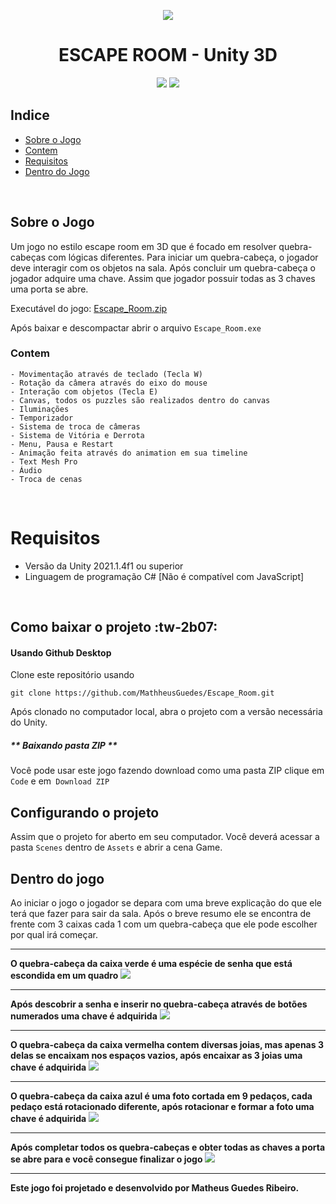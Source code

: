 <p align="center"><img src="https://i.ibb.co/HBt6XFt/Captura-de-tela-2021-04-30-010113.png" />
<h1 align="center">ESCAPE ROOM - Unity 3D</h1>
<p align="center">
  <img src="https://img.shields.io/badge/-Unity-000000?style=flat-square&logo=unity&logoColor=white" />
  <img src="https://img.shields.io/badge/-CSharp-239120?style=flat-square&logo=c-sharp&logoColor=white" />
</p>

## Indice
- [Sobre o Jogo](#Sobre-o-Jogo)
- [Contem](#Contem)
- [Requisitos](#Requisitos)
- [Dentro do Jogo](#Dentro-do-jogo)

<br>

## Sobre o Jogo

Um jogo no estilo escape room em 3D que é focado em resolver quebra-cabeças com lógicas diferentes.
Para iniciar um quebra-cabeça, o jogador deve interagir com os objetos na sala.
Após concluir um quebra-cabeça o jogador adquire uma chave.
Assim que jogador possuir todas as 3 chaves uma porta se abre.

Executável do jogo: [Escape_Room.zip](https://drive.google.com/file/d/1bz5TJd3nfxYNujGX3yvGKoCnR9o-yKBl/view?usp=sharing "Escape_Room.zip")

Após baixar e descompactar abrir o arquivo `Escape_Room.exe`



### Contem 
    - Movimentação através de teclado (Tecla W)
    - Rotação da câmera através do eixo do mouse    
    - Interação com objetos (Tecla E)
    - Canvas, todos os puzzles são realizados dentro do canvas
    - Iluminações
    - Temporizador
    - Sistema de troca de câmeras
    - Sistema de Vitória e Derrota
    - Menu, Pausa e Restart
    - Animação feita através do animation em sua timeline
    - Text Mesh Pro
    - Áudio
    - Troca de cenas

   
<br>
   
# Requisitos
- Versão da Unity 2021.1.4f1 ou superior
- Linguagem de programação C# [Não é compatível com JavaScript]
<br>

## Como baixar o projeto :tw-2b07:

#### Usando Github Desktop
Clone este repositório usando 
```
git clone https://github.com/MathheusGuedes/Escape_Room.git
```
Após clonado no computador local, abra o projeto com a versão necessária do Unity.

##### ** Baixando pasta ZIP ** 
Você pode usar este jogo fazendo download como uma pasta ZIP clique em `Code` e em` Download ZIP` 

## Configurando o projeto 

Assim que o projeto for aberto em seu computador.
Você deverá acessar a pasta `Scenes` dentro de `Assets` e abrir a cena Game.


## Dentro do jogo
Ao iniciar o jogo o jogador se depara com uma breve explicação do que ele terá que fazer para sair da sala. Após o breve resumo ele se encontra de frente com 3 caixas cada 1 com um quebra-cabeça que ele pode escolher por qual irá começar.

------------

**O quebra-cabeça da caixa verde é uma espécie de senha que está escondida em um quadro**
![](https://media.giphy.com/media/K7EVkjpAakcpajmLwj/giphy.gif)

------------

**Após descobrir a senha e inserir no quebra-cabeça através de botões numerados uma chave é adquirida**
![](https://media.giphy.com/media/Yoaa75gPzHec2fhNu8/giphy.gif)

------------

**O quebra-cabeça da caixa vermelha contem diversas joias, mas apenas 3 delas se encaixam nos espaços vazios, após encaixar as 3 joias uma chave é adquirida**
![](https://media.giphy.com/media/LRxTxmi5kHcaXduHo9/giphy.gif)


------------

**O quebra-cabeça da caixa azul é uma foto cortada em 9 pedaços, cada pedaço está rotacionado diferente, após rotacionar e formar a foto uma chave é adquirida**
![](https://media.giphy.com/media/vJUvMT85MWNbIFh0UD/giphy.gif)


------------

**Após completar todos os quebra-cabeças e obter todas as chaves a porta se abre para e você consegue finalizar o jogo**
![](https://media.giphy.com/media/mvnubjB4kbQralho4E/giphy.gif)

------------

**Este jogo foi projetado e desenvolvido por Matheus Guedes Ribeiro.**
